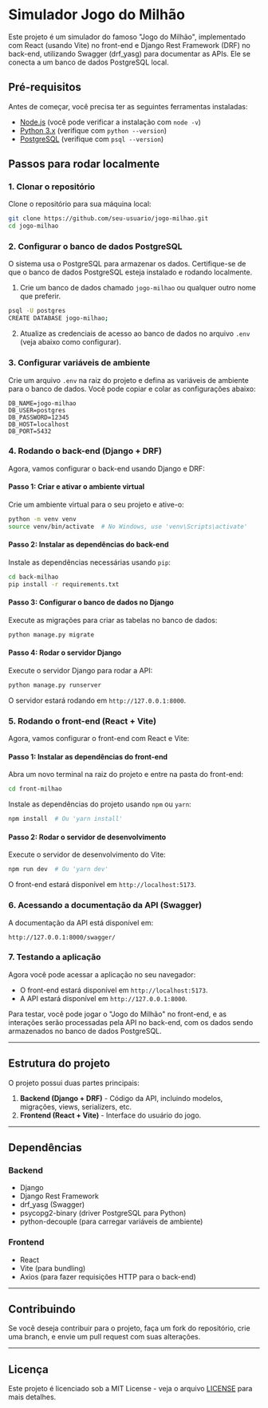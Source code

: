 # Simulador Jogo do Milhão

Este projeto é um simulador do famoso "Jogo do Milhão", implementado com React (usando Vite) no front-end e Django Rest Framework (DRF) no back-end, utilizando Swagger (drf_yasg) para documentar as APIs. Ele se conecta a um banco de dados PostgreSQL local.

## Pré-requisitos

Antes de começar, você precisa ter as seguintes ferramentas instaladas:

- [Node.js](https://nodejs.org/) (você pode verificar a instalação com `node -v`)
- [Python 3.x](https://www.python.org/downloads/) (verifique com `python --version`)
- [PostgreSQL](https://www.postgresql.org/download/) (verifique com `psql --version`)

## Passos para rodar localmente

### 1. Clonar o repositório

Clone o repositório para sua máquina local:

```bash
git clone https://github.com/seu-usuario/jogo-milhao.git
cd jogo-milhao
```

### 2. Configurar o banco de dados PostgreSQL

O sistema usa o PostgreSQL para armazenar os dados. Certifique-se de que o banco de dados PostgreSQL esteja instalado e rodando localmente.

1. Crie um banco de dados chamado `jogo-milhao` ou qualquer outro nome que preferir.

```bash
psql -U postgres
CREATE DATABASE jogo-milhao;
```

2. Atualize as credenciais de acesso ao banco de dados no arquivo `.env` (veja abaixo como configurar).

### 3. Configurar variáveis de ambiente

Crie um arquivo `.env` na raiz do projeto e defina as variáveis de ambiente para o banco de dados. Você pode copiar e colar as configurações abaixo:

```env
DB_NAME=jogo-milhao
DB_USER=postgres
DB_PASSWORD=12345
DB_HOST=localhost
DB_PORT=5432
```

### 4. Rodando o back-end (Django + DRF)

Agora, vamos configurar o back-end usando Django e DRF:

#### Passo 1: Criar e ativar o ambiente virtual

Crie um ambiente virtual para o seu projeto e ative-o:

```bash
python -m venv venv
source venv/bin/activate  # No Windows, use 'venv\Scripts\activate'
```

#### Passo 2: Instalar as dependências do back-end

Instale as dependências necessárias usando `pip`:

```bash
cd back-milhao
pip install -r requirements.txt
```

#### Passo 3: Configurar o banco de dados no Django

Execute as migrações para criar as tabelas no banco de dados:

```bash
python manage.py migrate
```

#### Passo 4: Rodar o servidor Django

Execute o servidor Django para rodar a API:

```bash
python manage.py runserver
```

O servidor estará rodando em `http://127.0.0.1:8000`.

### 5. Rodando o front-end (React + Vite)

Agora, vamos configurar o front-end com React e Vite:

#### Passo 1: Instalar as dependências do front-end

Abra um novo terminal na raiz do projeto e entre na pasta do front-end:

```bash
cd front-milhao
```

Instale as dependências do projeto usando `npm` ou `yarn`:

```bash
npm install  # Ou 'yarn install'
```

#### Passo 2: Rodar o servidor de desenvolvimento

Execute o servidor de desenvolvimento do Vite:

```bash
npm run dev  # Ou 'yarn dev'
```

O front-end estará disponível em `http://localhost:5173`.

### 6. Acessando a documentação da API (Swagger)

A documentação da API está disponível em:

```
http://127.0.0.1:8000/swagger/
```

### 7. Testando a aplicação

Agora você pode acessar a aplicação no seu navegador:

- O front-end estará disponível em `http://localhost:5173`.
- A API estará disponível em `http://127.0.0.1:8000`.

Para testar, você pode jogar o "Jogo do Milhão" no front-end, e as interações serão processadas pela API no back-end, com os dados sendo armazenados no banco de dados PostgreSQL.

---

## Estrutura do projeto

O projeto possui duas partes principais:

1. **Backend (Django + DRF)** - Código da API, incluindo modelos, migrações, views, serializers, etc.
2. **Frontend (React + Vite)** - Interface do usuário do jogo.

---

## Dependências

### Backend

- Django
- Django Rest Framework
- drf_yasg (Swagger)
- psycopg2-binary (driver PostgreSQL para Python)
- python-decouple (para carregar variáveis de ambiente)

### Frontend

- React
- Vite (para bundling)
- Axios (para fazer requisições HTTP para o back-end)

---

## Contribuindo

Se você deseja contribuir para o projeto, faça um fork do repositório, crie uma branch, e envie um pull request com suas alterações.

---

## Licença

Este projeto é licenciado sob a MIT License - veja o arquivo [LICENSE](LICENSE) para mais detalhes.
